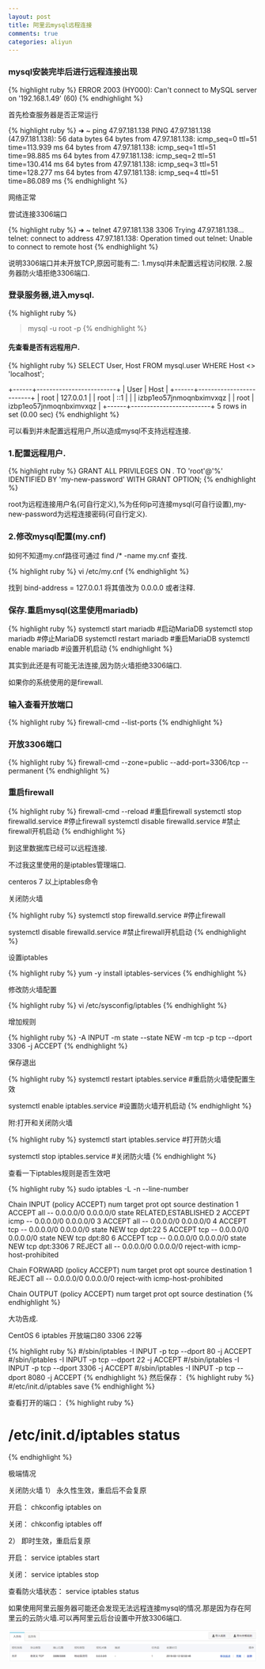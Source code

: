 ```yaml
---
layout: post
title: 阿里云mysql远程连接
comments: true
categories: aliyun
---
```


### mysql安装完毕后进行远程连接出现

{% highlight ruby %}
ERROR 2003 (HY000): Can't connect to MySQL server on '192.168.1.49' (60)
{% endhighlight %}

首先检查服务器是否正常运行

{% highlight ruby %}
➜  ~ ping 47.97.181.138
PING 47.97.181.138 (47.97.181.138): 56 data bytes
64 bytes from 47.97.181.138: icmp_seq=0 ttl=51 time=113.939 ms
64 bytes from 47.97.181.138: icmp_seq=1 ttl=51 time=98.885 ms
64 bytes from 47.97.181.138: icmp_seq=2 ttl=51 time=130.414 ms
64 bytes from 47.97.181.138: icmp_seq=3 ttl=51 time=128.277 ms
64 bytes from 47.97.181.138: icmp_seq=4 ttl=51 time=86.089 ms
{% endhighlight %}

网络正常

尝试连接3306端口

{% highlight ruby %}
➜  ~ telnet 47.97.181.138 3306
Trying 47.97.181.138...
telnet: connect to address 47.97.181.138: Operation timed out
telnet: Unable to connect to remote host
{% endhighlight %}

说明3306端口并未开放TCP,原因可能有二:
1.mysql并未配置远程访问权限.
2.服务器防火墙拒绝3306端口.

### 登录服务器,进入mysql.

{% highlight ruby %}
> mysql -u root -p
{% endhighlight %}

#### 先查看是否有远程用户.

{% highlight ruby %}
SELECT User, Host FROM mysql.user WHERE Host <> 'localhost';

+------+-------------------------+
| User | Host                    |
+------+-------------------------+
| root | 127.0.0.1               |
| root | ::1                     |
|      | izbp1eo57jnmoqnbximvxqz |
| root | izbp1eo57jnmoqnbximvxqz |
+------+-------------------------+
5 rows in set (0.00 sec)
{% endhighlight %}

可以看到并未配置远程用户,所以造成mysql不支持远程连接.

### 1.配置远程用户.
{% highlight ruby %}
GRANT ALL PRIVILEGES ON *.* TO 'root'@'%' IDENTIFIED BY 'my-new-password' WITH GRANT OPTION;
{% endhighlight %}

root为远程连接用户名(可自行定义),%为任何ip可连接mysql(可自行设置),my-new-password为远程连接密码(可自行定义).

### 2.修改mysql配置(my.cnf)
如何不知道my.cnf路径可通过 find /* -name my.cnf 查找.

{% highlight ruby %}
vi /etc/my.cnf
{% endhighlight %}

找到 bind-address = 127.0.0.1 将其值改为 0.0.0.0 或者注释.

### 保存.重启mysql(这里使用mariadb)

{% highlight ruby %}
systemctl start mariadb  #启动MariaDB
systemctl stop mariadb  #停止MariaDB
systemctl restart mariadb  #重启MariaDB
systemctl enable mariadb  #设置开机启动
{% endhighlight %}

其实到此还是有可能无法连接,因为防火墙拒绝3306端口.

如果你的系统使用的是firewall.
### 输入查看开放端口

{% highlight ruby %}
firewall-cmd --list-ports
{% endhighlight %}

### 开放3306端口

{% highlight ruby %}
firewall-cmd --zone=public --add-port=3306/tcp --permanent
{% endhighlight %}

### 重启firewall

{% highlight ruby %}
firewall-cmd --reload #重启firewall
systemctl stop firewalld.service #停止firewall
systemctl disable firewalld.service #禁止firewall开机启动
{% endhighlight %}

到这里数据库已经可以远程连接.

不过我这里使用的是iptables管理端口.

centeros 7 以上iptables命令

关闭防火墙

{% highlight ruby %}
systemctl stop firewalld.service #停止firewall

systemctl disable firewalld.service #禁止firewall开机启动
{% endhighlight %}

设置iptables

{% highlight ruby %}
yum -y install iptables-services
{% endhighlight %}

修改防火墙配置

{% highlight ruby %}
vi /etc/sysconfig/iptables
{% endhighlight %}

增加规则

{% highlight ruby %}
-A INPUT -m state --state NEW -m tcp -p tcp --dport 3306 -j ACCEPT
{% endhighlight %}

保存退出

{% highlight ruby %}
systemctl restart iptables.service #重启防火墙使配置生效

systemctl enable iptables.service #设置防火墙开机启动
{% endhighlight %}

附:打开和关闭防火墙

{% highlight ruby %}
systemctl start iptables.service #打开防火墙

systemctl stop iptables.service #关闭防火墙
{% endhighlight %}

查看一下iptables规则是否生效吧

{% highlight ruby %}
sudo iptables -L -n --line-number

Chain INPUT (policy ACCEPT)
num  target     prot opt source               destination
1    ACCEPT     all  --  0.0.0.0/0            0.0.0.0/0            state RELATED,ESTABLISHED
2    ACCEPT     icmp --  0.0.0.0/0            0.0.0.0/0
3    ACCEPT     all  --  0.0.0.0/0            0.0.0.0/0
4    ACCEPT     tcp  --  0.0.0.0/0            0.0.0.0/0            state NEW tcp dpt:22
5    ACCEPT     tcp  --  0.0.0.0/0            0.0.0.0/0            state NEW tcp dpt:80
6    ACCEPT     tcp  --  0.0.0.0/0            0.0.0.0/0            state NEW tcp dpt:3306
7    REJECT     all  --  0.0.0.0/0            0.0.0.0/0            reject-with icmp-host-prohibited

Chain FORWARD (policy ACCEPT)
num  target     prot opt source               destination
1    REJECT     all  --  0.0.0.0/0            0.0.0.0/0            reject-with icmp-host-prohibited

Chain OUTPUT (policy ACCEPT)
num  target     prot opt source               destination
{% endhighlight %}

大功告成.

CentOS 6 iptables 开放端口80 3306 22等

{% highlight ruby %}
#/sbin/iptables -I INPUT -p tcp --dport 80 -j ACCEPT
#/sbin/iptables -I INPUT -p tcp --dport 22 -j ACCEPT
#/sbin/iptables -I INPUT -p tcp --dport 3306 -j ACCEPT
#/sbin/iptables -I INPUT -p tcp --dport 8080 -j ACCEPT
{% endhighlight %}
然后保存：
{% highlight ruby %}
#/etc/init.d/iptables save
{% endhighlight %}
 
查看打开的端口：
{% highlight ruby %}
# /etc/init.d/iptables status
{% endhighlight %}

极端情况

关闭防火墙 
1） 永久性生效，重启后不会复原

开启： chkconfig iptables on

关闭： chkconfig iptables off

2） 即时生效，重启后复原

开启： service iptables start

关闭： service iptables stop

查看防火墙状态： service iptables status


如果使用阿里云服务器可能还会发现无法远程连接mysql的情况.那是因为存在阿里云的云防火墙.可以再阿里云后台设置中开放3306端口.

![aliyun](https://raw.githubusercontent.com/zhoufeilongjava/markdownPictures/master/github/aliyun/iptables.png)
